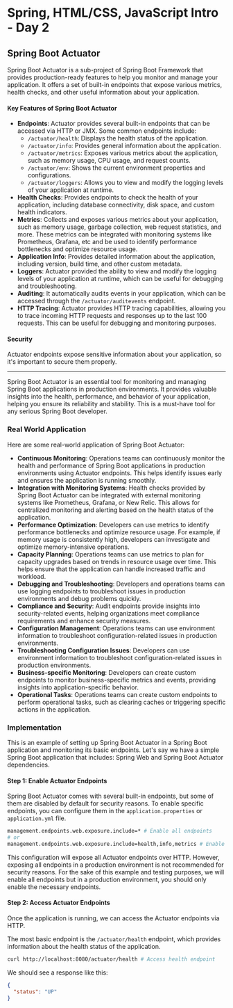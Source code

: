 # Spring, HTML/CSS, JavaScript Intro - Day 2

## Spring Boot Actuator

Spring Boot Actuator is a sub-project of Spring Boot Framework that provides production-ready features to help you monitor and manage your application. It offers a set of built-in endpoints that expose various metrics, health checks, and other useful information about your application.

#### Key Features of Spring Boot Actuator

- **Endpoints**: Actuator provides several built-in endpoints that can be accessed via HTTP or JMX. Some common endpoints include:
  - `/actuator/health`: Displays the health status of the application.
  - `/actuator/info`: Provides general information about the application.
  - `/actuator/metrics`: Exposes various metrics about the application, such as memory usage, CPU usage, and request counts.
  - `/actuator/env`: Shows the current environment properties and configurations.
  - `/actuator/loggers`: Allows you to view and modify the logging levels of your application at runtime.
- **Health Checks**: Provides endpoints to check the health of your application, including database connectivity, disk space, and custom health indicators.
- **Metrics**: Collects and exposes various metrics about your application, such as memory usage, garbage collection, web request statistics, and more. These metrics can be integrated with monitoring systems like Prometheus, Grafana, etc and be used to identify performance bottlenecks and optimize resource usage.
- **Application Info**: Provides detailed information about the application, including version, build time, and other custom metadata.
- **Loggers**: Actuator provided the ability to view and modify the logging levels of your application at runtime, which can be useful for debugging and troubleshooting.
- **Auditing**: It automatically audits events in your application, which can be accessed through the `/actuator/auditevents` endpoint.
- **HTTP Tracing**: Actuator provides HTTP tracing capabilities, allowing you to trace incoming HTTP requests and responses up to the last 100 requests. This can be useful for debugging and monitoring purposes.

#### Security

Actuator endpoints expose sensitive information about your application, so it's important to secure them properly.

---

Spring Boot Actuator is an essential tool for monitoring and managing Spring Boot applications in production environments. It provides valuable insights into the health, performance, and behavior of your application, helping you ensure its reliability and stability. This is a must-have tool for any serious Spring Boot developer.

### Real World Application

Here are some real-world application of Spring Boot Actuator:

- **Continuous Monitoring**: Operations teams can continuously monitor the health and performance of Spring Boot applications in production environments using Actuator endpoints. This helps identify issues early and ensures the application is running smoothly.
- **Integration with Monitoring Systems**: Health checks provided by Spring Boot Actuator can be integrated with external monitoring systems like Prometheus, Grafana, or New Relic. This allows for centralized monitoring and alerting based on the health status of the application.
- **Performance Optimization**: Developers can use metrics to identify performance bottlenecks and optimize resource usage. For example, if memory usage is consistently high, developers can investigate and optimize memory-intensive operations.
- **Capacity Planning**: Operations teams can use metrics to plan for capacity upgrades based on trends in resource usage over time. This helps ensure that the application can handle increased traffic and workload.
- **Debugging and Troubleshooting**: Developers and operations teams can use logging endpoints to troubleshoot issues in production environments and debug problems quickly.
- **Compliance and Security**: Audit endpoints provide insights into security-related events, helping organizations meet compliance requirements and enhance security measures.
- **Configuration Management**: Operations teams can use environment information to troubleshoot configuration-related issues in production environments.
- **Troubleshooting Configuration Issues**: Developers can use environment information to troubleshoot configuration-related issues in production environments.
- **Business-specific Monitoring**: Developers can create custom endpoints to monitor business-specific metrics and events, providing insights into application-specific behavior.
- **Operational Tasks**: Operations teams can create custom endpoints to perform operational tasks, such as clearing caches or triggering specific actions in the application.

### Implementation

This is an example of setting up Spring Boot Actuator in a Spring Boot application and monitoring its basic endpoints. Let's say we have a simple Spring Boot application that includes: Spring Web and Spring Boot Actuator dependencies.

#### Step 1: Enable Actuator Endpoints

Spring Boot Actuator comes with several built-in endpoints, but some of them are disabled by default for security reasons. To enable specific endpoints, you can configure them in the `application.properties` or `application.yml` file.

```bash
management.endpoints.web.exposure.include=* # Enable all endpoints
# or
management.endpoints.web.exposure.include=health,info,metrics # Enable specific endpoints
```

This configuration will expose all Actuator endpoints over HTTP. However, exposing all endpoints in a production environment is not recommended for security reasons. For the sake of this example and testing purposes, we will enable all endpoints but in a production environment, you should only enable the necessary endpoints.

#### Step 2: Access Actuator Endpoints

Once the application is running, we can access the Actuator endpoints via HTTP.

The most basic endpoint is the `/actuator/health` endpoint, which provides information about the health status of the application.

```bash
curl http://localhost:8080/actuator/health # Access health endpoint
```

We should see a response like this:

```json
{
  "status": "UP"
}
```
